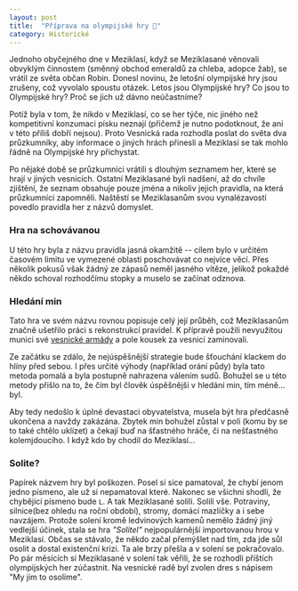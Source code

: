 ```yaml
---
layout: post
title:  "Příprava na olympijské hry 🏅"
category: Historické
---
```


Jednoho obyčejného dne v Meziklasí, když se Meziklasané věnovali obvyklým činnostem (směnný obchod emeraldů za chleba, adopce žab), se vrátil ze světa občan Robin. Donesl novinu, že letošní olympijské hry jsou zrušeny, což vyvolalo spoustu otázek. Letos jsou Olympijské hry? Co jsou to Olympijské hry? Proč se jich už dávno neúčastníme?

Potíž byla v tom, že nikdo v Meziklasí, co se her týče, nic jiného než kompetitivní konzumaci písku neznají (přičemž je nutno podotknout, že ani v této příliš dobří nejsou). Proto Vesnická rada rozhodla poslat do světa dva průzkumníky, aby informace o jiných hrách přinesli a Meziklasí se tak mohlo řádně na Olympijské hry přichystat.

Po nějaké době se průzkumníci vrátili s dlouhým seznamem her, které se hrají v jiných vesnicích. Ostatní Meziklasané byli nadšení, až do chvíle zjištění, že seznam obsahuje pouze jména a nikoliv jejich pravidla, na která průzkumníci zapomněli. Naštěstí se Meziklasanům svou vynalézavostí povedlo pravidla her z názvů domyslet.

### Hra na schovávanou
U této hry byla z názvu pravidla jasná okamžitě -- cílem bylo v určitém časovém limitu ve vymezené oblasti poschovávat co nejvíce věcí. Přes několik pokusů však žádný ze zápasů neměl jasného vítěze, jelikož pokaždé někdo schoval rozhodčímu stopky a muselo se začínat odznova.

### Hledání min
Tato hra ve svém názvu rovnou popisuje celý její průběh, což Meziklasanům značně ušetřilo práci s rekonstrukcí pravidel. K přípravě použili nevyužitou munici své [vesnické armády](https://meziklasi.cz/historicke/system-obrany/) a pole kousek za vesnicí zaminovali.

Ze začátku se zdálo, že nejúspěšnější strategie bude šťouchání klackem do hlíny před sebou. I přes určité výhody (například orání půdy) byla tato metoda pomalá a byla postupně nahrazena válením sudů. Bohužel se u této metody přišlo na to, že čím byl člověk úspěšnější v hledání min, tím méně... byl.

Aby tedy nedošlo k úplné devastaci obyvatelstva, musela být hra předčasně ukončena a navždy zakázána. Zbytek min bohužel zůstal v poli (komu by se to také chtělo uklízet) a čekají buď na šťastného hráče, či na nešťastného kolemjdoucího. I když kdo by chodil do Meziklasí...

### Solite?
Papírek názvem hry byl poškozen. Posel si sice pamatoval, že chybí jenom jedno písmeno, ale už si nepamatoval které. Nakonec se všichni shodli, že chybějící písmeno bude `L`. A tak Meziklasané solili. Solili vše. Potraviny, silnice(bez ohledu na roční období), stromy, domácí mazlíčky a i sebe navzájem. Protože solení kromě ledvinových kamenů nemělo žádný jiný vedlejší účinek, stala se hra *"Solitel"* nejpopulárnější importovanou hrou v Meziklasí. Občas se stávalo, že někdo začal přemýšlet nad tím, zda jde sůl osolit a dostal existenční krizi. Ta ale brzy přešla a v solení se pokračovalo. Po pár měsících si Meziklasané v solení tak věřili, že se rozhodli příštích olympijských her zúčastnit. Na vesnické radě byl zvolen dres s nápisem "My jim to osolíme".
